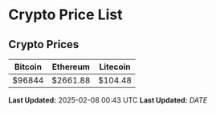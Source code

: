 # Crypto Price List

## Crypto Prices
| Bitcoin | Ethereum | Litecoin |
| ------- | -------- | -------- |
| $96844 | $2661.88 | $104.48 |
**Last Updated:** 2025-02-08 00:43 UTC
**Last Updated:** $DATE$
